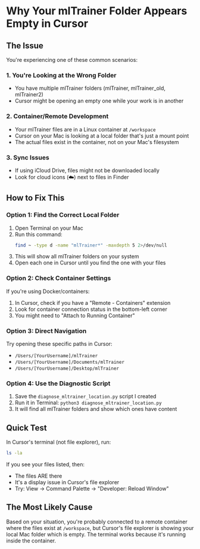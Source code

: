 # Why Your mlTrainer Folder Appears Empty in Cursor

## The Issue

You're experiencing one of these common scenarios:

### 1. **You're Looking at the Wrong Folder**
- You have multiple mlTrainer folders (mlTrainer, mlTrainer_old, mlTrainer2)
- Cursor might be opening an empty one while your work is in another

### 2. **Container/Remote Development**
- Your mlTrainer files are in a Linux container at `/workspace`
- Cursor on your Mac is looking at a local folder that's just a mount point
- The actual files exist in the container, not on your Mac's filesystem

### 3. **Sync Issues**
- If using iCloud Drive, files might not be downloaded locally
- Look for cloud icons (☁️) next to files in Finder

## How to Fix This

### Option 1: Find the Correct Local Folder
1. Open Terminal on your Mac
2. Run this command:
   ```bash
   find ~ -type d -name "mlTrainer*" -maxdepth 5 2>/dev/null
   ```
3. This will show all mlTrainer folders on your system
4. Open each one in Cursor until you find the one with your files

### Option 2: Check Container Settings
If you're using Docker/containers:
1. In Cursor, check if you have a "Remote - Containers" extension
2. Look for container connection status in the bottom-left corner
3. You might need to "Attach to Running Container"

### Option 3: Direct Navigation
Try opening these specific paths in Cursor:
- `/Users/[YourUsername]/mlTrainer`
- `/Users/[YourUsername]/Documents/mlTrainer`
- `/Users/[YourUsername]/Desktop/mlTrainer`

### Option 4: Use the Diagnostic Script
1. Save the `diagnose_mltrainer_location.py` script I created
2. Run it in Terminal: `python3 diagnose_mltrainer_location.py`
3. It will find all mlTrainer folders and show which ones have content

## Quick Test

In Cursor's terminal (not file explorer), run:
```bash
ls -la
```

If you see your files listed, then:
- The files ARE there
- It's a display issue in Cursor's file explorer
- Try: View → Command Palette → "Developer: Reload Window"

## The Most Likely Cause

Based on your situation, you're probably connected to a remote container where the files exist at `/workspace`, but Cursor's file explorer is showing your local Mac folder which is empty. The terminal works because it's running inside the container.